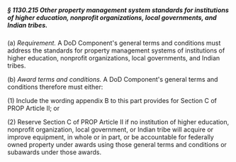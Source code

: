 ##### § 1130.215 Other property management system standards for institutions of higher education, nonprofit organizations, local governments, and Indian tribes. #####

(a) *Requirement.* A DoD Component's general terms and conditions must address the standards for property management systems of institutions of higher education, nonprofit organizations, local governments, and Indian tribes.

(b) *Award terms and conditions.* A DoD Component's general terms and conditions therefore must either:

(1) Include the wording appendix B to this part provides for Section C of PROP Article II; or

(2) Reserve Section C of PROP Article II if no institution of higher education, nonprofit organization, local government, or Indian tribe will acquire or improve equipment, in whole or in part, or be accountable for federally owned property under awards using those general terms and conditions or subawards under those awards.